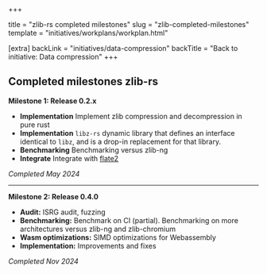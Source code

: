 +++

title = "zlib-rs completed milestones"
slug = "zlib-completed-milestones"
template = "initiatives/workplans/workplan.html"

[extra]
backLink = "initiatives/data-compression"
backTitle = "Back to initiative: Data compression"
+++

## Completed milestones zlib-rs

**Milestone 1: Release 0.2.x**

- **Implementation** Implement zlib compression and decompression in pure rust
- **Implementation** `libz-rs` dynamic library that defines an interface identical to `libz`, and is a drop-in replacement for that library.
- **Benchmarking** Benchmarking versus zlib-ng 
- **Integrate** Integrate with [flate2](https://github.com/rust-lang/flate2-rs)

*Completed May 2024*

---

**Milestone 2: Release 0.4.0**

- **Audit:** ISRG audit, fuzzing
- **Benchmarking:** Benchmark on CI (partial). Benchmarking on more architectures versus zlib-ng and zlib-chromium
- **Wasm optimizations:** SIMD optimizations for Webassembly
- **Implementation:** Improvements and fixes

*Completed Nov 2024*